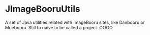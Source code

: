 JImageBooruUtils
================

A set of Java utilities related with ImageBooru sites, like Danbooru or Moebooru. Still to naive to be called a project. OOOO
